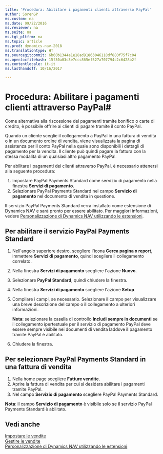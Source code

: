 ```yaml
---
title: 'Procedura: Abilitare i pagamenti clienti attraverso PayPal'
author: SorenGP
ms.custom: na
ms.date: 09/22/2016
ms.reviewer: na
ms.suite: na
ms.tgt_pltfrm: na
ms.topic: article
ms.prod: dynamics-nav-2018
ms.translationtype: HT
ms.sourcegitcommit: 6b60b1344a1e18ad91863046110df880f75f7c04
ms.openlocfilehash: 15f30a03c3e7ccc865ef527a707794c2c6428b2f
ms.contentlocale: it-it
ms.lasthandoff: 10/16/2017

---
```


# <a name="how-to-enable-customer-payments-through-paypal"></a>Procedura: Abilitare i pagamenti clienti attraverso PayPal#
Come alternativa alla riscossione dei pagamenti tramite bonifico o carte di credito, è possibile offrire ai clienti di pagare tramite il conto PayPal.

Quando un cliente sceglie il collegamento a PayPal in una fattura di vendita o in un documento ordine di vendita, viene visualizzata la pagina di assistenza per il conto PayPal nella quale sono disponibili i dettagli di pagamento per la vendita. Il cliente può quindi pagare la fattura con la stessa modalità di un qualsiasi altro pagamento PayPal.

Per abilitare i pagamenti dei clienti attraverso PayPal, è necessario attenersi alla seguente procedura:

1. Impostare PayPal Payments Standard come servizio di pagamento nella finestra **Servizi di pagamento**.
2. Selezionare PayPal Payments Standard nel campo **Servizio di pagamento** nel documento di vendita in questione.

Il servizio PayPal Payments Standard verrà installato come estensione di Dynamics NAV e sarà pronto per essere abilitato. Per maggiori informazioni, vedere [Personalizzazione di Dynamics NAV utilizzando le estensioni](ui-extensions.md).

## <a name="to-enable-the-paypal-payments-standard-service"></a>Per abilitare il servizio PayPal Payments Standard
1. Nell'angolo superiore destro, scegliere l'icona **Cerca pagina o report**, immettere **Servizi di pagamento**, quindi scegliere il collegamento correlato.  
2. Nella finestra **Servizi di pagamento** scegliere l'azione **Nuovo**.
3. Selezionare **PayPal Standard**, quindi chiudere la finestra.
4. Nella finestra **Servizi di pagamento** scegliere l'azione **Setup**.
5. Compilare i campi, se necessario. Selezionare il campo per visualizzare una breve descrizione del campo o il collegamento a ulteriori informazioni.

    **Nota**: selezionare la casella di controllo **Includi sempre in documenti** se il collegamento ipertestuale per il servizio di pagamento PayPal deve essere sempre visibile nei documenti di vendita laddove il pagamento tramite PayPal è abilitato.

6. Chiudere la finestra.

## <a name="to-select-paypal-payments-standard-on-a-sales-invoice"></a>Per selezionare PayPal Payments Standard in una fattura di vendita
1. Nella home page scegliere **Fatture vendite**.
2. Aprire la fattura di vendita per cui si desidera abilitare i pagamenti tramite PayPal.
3. Nel campo **Servizio di pagamento** scegliere PayPal Payments Standard.

**Nota**: il campo **Servizio di pagamento** è visibile solo se il servizio PayPal Payments Standard è abilitato.   

## <a name="see-also"></a>Vedi anche  
[Impostare le vendite](sales-setup-sales.md)  
[Gestire le vendite](sales-manage-sales.md)  
[Personalizzazione di Dynamics NAV utilizzando le estensioni](ui-extensions.md)

